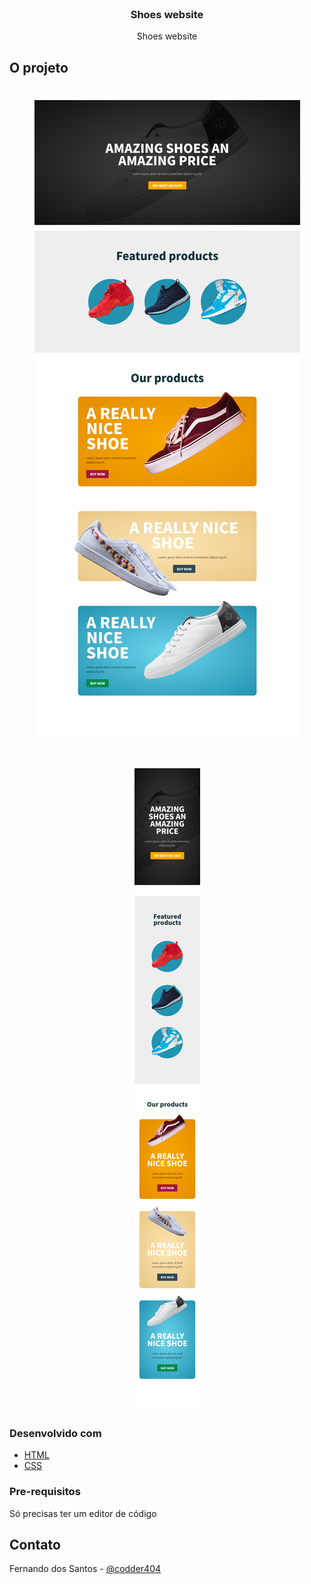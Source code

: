 <!-- PROJECT LOGO -->
<br />
<p align="center">
  <h3 align="center">Shoes website</h3>

  <p align="center">
   Shoes website
  </p>
</p>

## O projeto

<h1 align="center">
    <img alt="Shoes" title="#Shoes" src="./img/shoe-web.png" />
</h1>

<h1 align="center">
    <img alt="Shoes" title="#Shoes" src="./img/shoe-mobile.png" />
</h1>

### Desenvolvido com

- [HTML]()
- [CSS]()

### Pre-requisitos

Só precisas ter um editor de código

## Contato

Fernando dos Santos - [@codder404](https://twitter.com/codder404)
